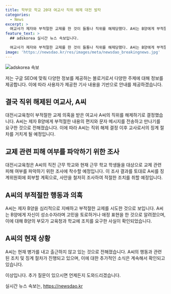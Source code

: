 ```yaml
---
title: 학부모 학교 20대 여교사 직위 해제 대전 발칵
categories:
  - News
excerpt: >
  여교사가 제자와 부적절한 교제를 한 것이 들통나 직위를 해제당했다. A씨는 B양에게 부적절한 내용의 편지와 문자를 보내고 만나기를 요구함으로써 교사 윤리를 어기는 행위를 했다. 이에 시교육청은 A씨의 직위 해제 결정과 함께 전수조사에 착수했다. A씨는 B양을 심리적으로 지배하고 애정 표현을 한 것으로 알려졌으며, 이에 B양의 부모는 조치를 요구했지만 A씨는 무시하고 있어 교육청과 학교에 조처를 요구했다. A씨는 현재 병가를 내고 출근하지 않고 있는 상황이다. (총 150자)
feature_text: >
  ## adskorea 실시간 뉴스 속보입니다.

  여교사가 제자와 부적절한 교제를 한 것이 들통나 직위를 해제당했다. A씨는 B양에게 부적절한 내용의 편지와 문자를 보내고 만나기를 요구함으로써 교사 윤리를 어기는 행위를 했다. 이에 시교육청은 A씨의 직위 해제 결정과 함께 전수조사에 착수했다. A씨는 B양을 심리적으로 지배하고 애정 표현을 한 것으로 알려졌으며, 이에 B양의 부모는 조치를 요구했지만 A씨는 무시하고 있어 교육청과 학교에 조처를 요구했다. A씨는 현재 병가를 내고 출근하지 않고 있는 상황이다. (총 150자)
image: 'https://newsdao.kr/res/images/meta/newsdao_breakingnews.jpg'
---
```


<p><img src="https://newsdao.kr/res/images/meta/newsdao_breakingnews.jpg" alt="adskorea 속보" /></p>

<p>저는 구글 SEO에 맞춰 다양한 정보를 제공하는 블로거로서 다양한 주제에 대해 정보를 제공합니다. 이에 따라 사용자가 제공한 기사 내용을 기반으로 안내를 제공하겠습니다.</p>

<h2 data-ke-size="size26">결국 직위 해제된 여교사, A씨</h2>

<p data-ke-size="size16">대전시교육청이 부적절한 교제 의혹을 받은 여교사 A씨의 직위를 해제하기로 결정했습니다. A씨는 제자 B양에게 부적절한 내용의 편지와 문자 메시지를 전송하고 만나기를 요구한 것으로 전해졌습니다. 이에 따라 A씨는 직위 해제 결정 이후 교사로서의 징계 절차를 거치게 될 예정입니다.</p>

<h2 data-ke-size="size26">교제 관련 피해 여부를 파악하기 위한 조사</h2>

<p data-ke-size="size16">대전시교육청은 A씨의 직전 근무 학교와 현재 근무 학교 학생들을 대상으로 교제 관련 피해 여부를 파악하기 위한 조사에 착수할 예정입니다. 이 조사 결과를 토대로 A씨를 징계위원회에 회부할 계획으로, 사안을 철저히 조사하여 적절한 조치를 취할 예정입니다.</p>

<h2 data-ke-size="size26">A씨의 부적절한 행동과 의혹</h2>

<p data-ke-size="size16">A씨는 제자 B양을 심리적으로 지배하고 부적절한 교제를 시도한 것으로 보입니다. A씨는 B양에게 자신이 성소수자라며 고민을 토로하거나 애정 표현을 한 것으로 알려졌으며, 이에 대해 B양의 부모가 교육청과 학교에 조치를 요구한 사실이 확인되었습니다.</p>

<h2 data-ke-size="size26">A씨의 현재 상황</h2>

<p data-ke-size="size16">A씨는 현재 병가를 내고 출근하지 않고 있는 것으로 전해졌습니다. A씨의 행동과 관련된 조치 및 징계 절차가 진행되고 있으며, 이에 대한 추가적인 소식은 계속해서 확인되고 있습니다.</p>

<p>이상입니다. 추가 질문이 있으시면 언제든지 도와드리겠습니다.</p>
실시간 뉴스 속보는, <a href="https://newsdao.kr" rel="dofollow">https://newsdao.kr</a>


